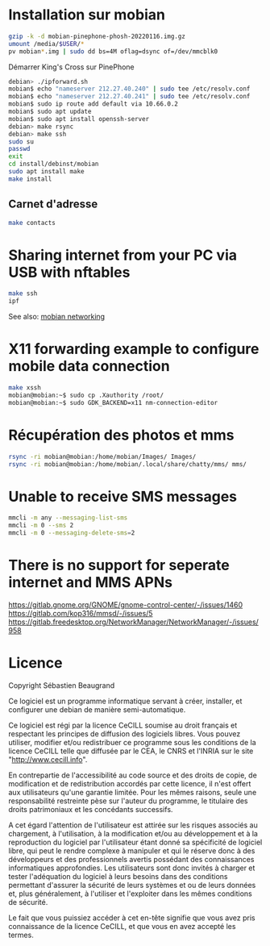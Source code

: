 # Installation sur mobian
```sh
gzip -k -d mobian-pinephone-phosh-20220116.img.gz
umount /media/$USER/*
pv mobian*.img | sudo dd bs=4M oflag=dsync of=/dev/mmcblk0
```
Démarrer King's Cross sur PinePhone
```sh
debian> ./ipforward.sh
mobian$ echo "nameserver 212.27.40.240" | sudo tee /etc/resolv.conf
mobian$ echo "nameserver 212.27.40.241" | sudo tee /etc/resolv.conf
mobian$ sudo ip route add default via 10.66.0.2
mobian$ sudo apt update
mobian$ sudo apt install openssh-server
debian> make rsync
debian> make ssh
sudo su
passwd
exit
cd install/debinst/mobian
sudo apt install make
make install
```

## Carnet d'adresse
```sh
make contacts
```

# Sharing internet from your PC via USB with nftables
```sh
make ssh
ipf
```
See also: [mobian networking](https://wiki.mobian-project.org/doku.php?id=networking)

# X11 forwarding example to configure mobile data connection
```sh
make xssh
mobian@mobian:~$ sudo cp .Xauthority /root/
mobian@mobian:~$ sudo GDK_BACKEND=x11 nm-connection-editor
```

# Récupération des photos et mms
```sh
rsync -ri mobian@mobian:/home/mobian/Images/ Images/
rsync -ri mobian@mobian:/home/mobian/.local/share/chatty/mms/ mms/
```

# Unable to receive SMS messages
```sh
mmcli -m any --messaging-list-sms
mmcli -m 0 --sms 2
mmcli -m 0 --messaging-delete-sms=2
```

# There is no support for seperate internet and MMS APNs
https://gitlab.gnome.org/GNOME/gnome-control-center/-/issues/1460<br/>
https://gitlab.com/kop316/mmsd/-/issues/5<br/>
https://gitlab.freedesktop.org/NetworkManager/NetworkManager/-/issues/958

# Licence

Copyright Sébastien Beaugrand

Ce logiciel est un programme informatique servant à créer, installer, et
configurer une debian de manière semi-automatique.

Ce logiciel est régi par la licence CeCILL soumise au droit français et
respectant les principes de diffusion des logiciels libres. Vous pouvez
utiliser, modifier et/ou redistribuer ce programme sous les conditions
de la licence CeCILL telle que diffusée par le CEA, le CNRS et l'INRIA
sur le site "http://www.cecill.info".

En contrepartie de l'accessibilité au code source et des droits de copie,
de modification et de redistribution accordés par cette licence, il n'est
offert aux utilisateurs qu'une garantie limitée.  Pour les mêmes raisons,
seule une responsabilité restreinte pèse sur l'auteur du programme,  le
titulaire des droits patrimoniaux et les concédants successifs.

A cet égard  l'attention de l'utilisateur est attirée sur les risques
associés au chargement,  à l'utilisation,  à la modification et/ou au
développement et à la reproduction du logiciel par l'utilisateur étant
donné sa spécificité de logiciel libre, qui peut le rendre complexe à
manipuler et qui le réserve donc à des développeurs et des professionnels
avertis possédant  des  connaissances  informatiques approfondies.  Les
utilisateurs sont donc invités à charger  et  tester  l'adéquation  du
logiciel à leurs besoins dans des conditions permettant d'assurer la
sécurité de leurs systèmes et ou de leurs données et, plus généralement,
à l'utiliser et l'exploiter dans les mêmes conditions de sécurité.

Le fait que vous puissiez accéder à cet en-tête signifie que vous avez
pris connaissance de la licence CeCILL, et que vous en avez accepté les
termes.
